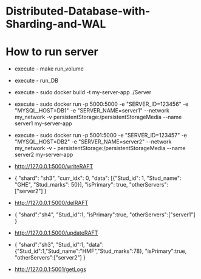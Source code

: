 # Distributed-Database-with-Sharding-and-WAL

# How to run server
- execute - make run_volume
- execute - run_DB
- execute - sudo docker build -t my-server-app ./Server
- execute - sudo docker run -p 5000:5000 -e "SERVER_ID=123456" -e "MYSQL_HOST=DB1" -e "SERVER_NAME=server1" --network my_network -v persistentStorage:/persistentStorageMedia --name server1 my-server-app
- execute -  sudo docker run -p 5001:5000 -e "SERVER_ID=123457" -e "MYSQL_HOST=DB2" -e "SERVER_NAME=server2" --network my_network -v - persistentStorage:/persistentStorageMedia --name server2 my-server-app


- http://127.0.0.1:5000/writeRAFT
- {
    "shard": "sh3", "curr_idx": 0, 
    "data": [{"Stud_id": 1, "Stud_name": "GHE", "Stud_marks": 50}],
    "isPrimary": true,
    "otherServers": ["server2"]
}


- http://127.0.0.1:5000/delRAFT
- {
    "shard":"sh4",
    "Stud_id":1,
    "isPrimary":true,
    "otherServers":["server1"]
}


- http://127.0.0.1:5000/updateRAFT
- {
    "shard":"sh3",
    "Stud_id":1,
    "data": {"Stud_id":1,"Stud_name":"HMF","Stud_marks":78},
    "isPrimary":true,
    "otherServers":["server2"]
}


- http://127.0.0.1:5001/getLogs
